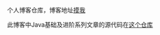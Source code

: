 个人博客仓库，博客地址[摸我](https://wangy325.top)

此博客中Java基础及进阶系列文章的源代码在[这个仓库](https://github.com/wangy325/java_review)